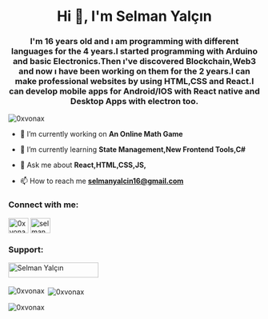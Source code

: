 <h1 align="center">Hi 👋, I'm Selman Yalçın</h1>
<h3 align="center">I'm 16 years old and ı am programming with different languages for the 4 years.I started programming with Arduino and basic Electronics.Then ı've discovered Blockchain,Web3 and now ı have been working on them for the 2 years.I can make professional websites by using HTML,CSS and React.I can develop mobile apps for Android/IOS with React native and Desktop Apps with electron too.</h3>

<p align="left"> <img src="https://komarev.com/ghpvc/?username=0xvonax&label=Profile%20views&color=0e75b6&style=flat" alt="0xvonax" /> </p>

- 🔭 I’m currently working on **An Online Math Game**

- 🌱 I’m currently learning **State Management,New Frontend Tools,C#**

- 💬 Ask me about **React,HTML,CSS,JS,**

- 📫 How to reach me **selmanyalcin16@gmail.com**

<h3 align="left">Connect with me:</h3>
<p align="left">
<a href="https://twitter.com/0xvonax" target="blank"><img align="center" src="https://raw.githubusercontent.com/rahuldkjain/github-profile-readme-generator/master/src/images/icons/Social/twitter.svg" alt="0xvonax" height="30" width="40" /></a>
<a href="https://www.youtube.com/channel/UCmQ-GIkwM0xRTgZyyXUnLhA" target="blank"><img align="center" src="https://raw.githubusercontent.com/rahuldkjain/github-profile-readme-generator/master/src/images/icons/Social/youtube.svg" alt="selman yalçın" height="30" width="40" /></a>
</p>


<h3 align="left">Support:</h3>
<p><a href="https://www.buymeacoffee.com/Selman Yalçın"> <img align="left" src="https://cdn.buymeacoffee.com/buttons/v2/default-yellow.png" height="30" width="180" alt="Selman Yalçın" /></a></p><br><br>

<p><img align="left" src="https://github-readme-stats.vercel.app/api/top-langs?username=0xvonax&show_icons=true&locale=en&layout=compact" alt="0xvonax" /></p>

<p>&nbsp;<img align="center" src="https://github-readme-stats.vercel.app/api?username=0xvonax&show_icons=true&locale=en" alt="0xvonax" /></p>

<p><img align="center" src="https://github-readme-streak-stats.herokuapp.com/?user=0xvonax&" alt="0xvonax" /></p>
